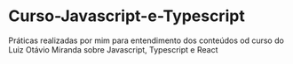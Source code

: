 # Curso-Javascript-e-Typescript
Práticas realizadas por mim para entendimento dos conteúdos od curso do Luiz Otávio Miranda sobre Javascript, Typescript e React
